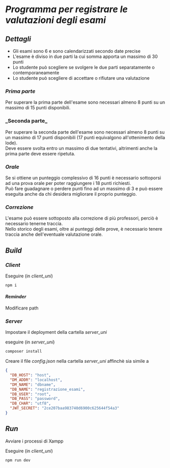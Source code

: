 # **_Programma per registrare le valutazioni degli esami_**

## **_Dettagli_**

- Gli esami sono 6 e sono calendarizzati secondo date precise
- L'esame è diviso in due parti la cui somma apporta un massimo di 30 punti
- Lo studente può scegliere se svolgere le due parti separatamente o contemporaneamente
- Lo studente può scegliere di accettare o rifiutare una valutazione

### **_Prima parte_**

Per superare la prima parte dell'esame sono necessari almeno 8 punti su un massimo di 15 punti disponibili.

### **_Seconda parte**_

Per superare la seconda parte dell'esame sono necessari almeno 8 punti su un massimo di 17 punti disponibili (17 punti equivalgono all'ottenimento della lode).  
Deve essere svolta entro un massimo di due tentativi, altrimenti anche la prima parte deve essere ripetuta.

### **_Orale_**

Se si ottiene un punteggio complessivo di 16 punti è necessario sottoporsi ad una prova orale per poter raggiungere i 18 punti richiesti.  
Può fare guadagnare o perdere punti fino ad un massimo di 3 e può essere eseguita anche da chi desidera migliorare il proprio punteggio.

### **_Correzione_**

L'esame può essere sottoposto alla correzione di più professori, perciò è necessario tenerne traccia.  
Nello storico degli esami, oltre ai punteggi delle prove, è necessario tenere traccia anche dell'eventuale valutazione orale.

## **_Build_**

### **_Client_**

Eseguire (in *client_uni*)

```bash
npm i
```

#### **_Reminder_**

Modificare path

### **_Server_**

Impostare il deployment della cartella *server_uni*

eseguire (in *server_uni*)

```bash
composer install
```

Creare il file *config.json* nella cartella *server_uni* affinchè sia simile a

```json
{
  "DB_HOST": "host",
  "DM_ADDR": "localhost",
  "DM_NAME": "dbname",
  "DB_NAME": "registrazione_esami",
  "DB_USER": "root",
  "DB_PASS": "password",
  "DB_CHAR": "utf8",
  "JWT_SECRET": "2ce207baa983740d6900c625644f54a3"
}
```

## **_Run_**

Avviare i processi di Xampp

Eseguire (in *client_uni*)

```bash
npm run dev
```
